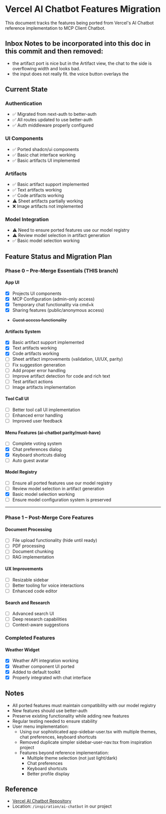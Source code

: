 # Vercel AI Chatbot Features Migration

This document tracks the features being ported from Vercel's AI Chatbot reference implementation to MCP Client Chatbot.

## Inbox Notes to be incorporated into this doc in this commit and then removed:

- the artifact port is nice but in the Artifact view, the chat to the side is overflowing width and looks bad.
- the input does not really fit. the voice button overlays the

## Current State

### Authentication

- ✅ Migrated from next-auth to better-auth
- ✅ All routes updated to use better-auth
- ✅ Auth middleware properly configured

### UI Components

- ✅ Ported shadcn/ui components
- ✅ Basic chat interface working
- ✅ Basic artifacts UI implemented

### Artifacts

- ✅ Basic artifact support implemented
- ✅ Text artifacts working
- ✅ Code artifacts working
- ⚠️ Sheet artifacts partially working
- ❌ Image artifacts not implemented

### Model Integration

- ⚠️ Need to ensure ported features use our model registry
- ⚠️ Review model selection in artifact generation
- ✅ Basic model selection working

## Feature Status and Migration Plan

### Phase 0 – Pre-Merge Essentials (THIS branch)

#### App UI

- [x] Projects UI components
- [x] MCP Configuration (admin-only access)
- [x] Temporary chat functionality via cmd+k
- [x] Sharing features (public/anonymous access)
- ~~Guest access functionality~~

#### Artifacts System

- [x] Basic artifact support implemented
- [x] Text artifacts working
- [x] Code artifacts working
- [ ] Sheet artifact improvements (validation, UI/UX, parity)
- [ ] Fix suggestion generation
- [ ] Add proper error handling
- [ ] Improve artifact detection for code and rich text
- [ ] Test artifact actions
- [ ] Image artifacts implementation

#### Tool Call UI

- [ ] Better tool call UI implementation
- [ ] Enhanced error handling
- [ ] Improved user feedback

#### Menu Features (ai-chatbot parity/must-have)

- [ ] Complete voting system
- [x] Chat preferences dialog
- [x] Keyboard shortcuts dialog
- [ ] Auto guest avatar

#### Model Registry

- [ ] Ensure all ported features use our model registry
- [ ] Review model selection in artifact generation
- [x] Basic model selection working
- [ ] Ensure model configuration system is preserved

---

### Phase 1 – Post-Merge Core Features

#### Document Processing

- [ ] File upload functionality (hide until ready)
- [ ] PDF processing
- [ ] Document chunking
- [ ] RAG implementation

#### UX Improvements

- [ ] Resizable sidebar
- [ ] Better tooling for voice interactions
- [ ] Enhanced code editor

#### Search and Research

- [ ] Advanced search UI
- [ ] Deep research capabilities
- [ ] Context-aware suggestions

### Completed Features

#### Weather Widget

- [x] Weather API integration working
- [x] Weather component UI ported
- [x] Added to default toolkit
- [x] Properly integrated with chat interface

## Notes

- All ported features must maintain compatibility with our model registry
- New features should use better-auth
- Preserve existing functionality while adding new features
- Regular testing needed to ensure stability
- User menu implementation:
  - Using our sophisticated app-sidebar-user.tsx with multiple themes, chat preferences, keyboard shortcuts
  - Removed duplicate simpler sidebar-user-nav.tsx from inspiration project
  - Features beyond reference implementation:
    - Multiple theme selection (not just light/dark)
    - Chat preferences
    - Keyboard shortcuts
    - Better profile display

## Reference

- [Vercel AI Chatbot Repository](https://github.com/vercel/ai-chatbot)
- Location: `/inspiration/ai-chatbot` in our project
